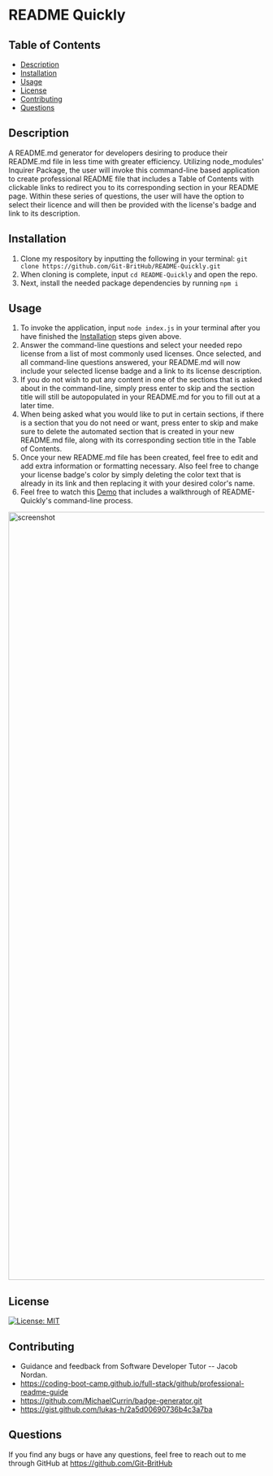 # README Quickly

  ## Table of Contents
  * [Description](#description)
  * [Installation](#installation)
  * [Usage](#usage)
  * [License](#license)
  * [Contributing](#contributing)
  * [Questions](#questions)

  ## Description
  A README.md generator for developers desiring to produce their README.md file in less time with greater efficiency. Utilizing node_modules' Inquirer Package, the user will invoke this command-line based application to create professional README file that includes a Table of Contents with clickable links to redirect you to its corresponding section in your README page. Within these series of questions, the user will have the option to select their licence and will then be provided with the license's badge and link to its description. 

  ## Installation
  1. Clone my respository by inputting the following in your terminal: `git clone https://github.com/Git-BritHub/README-Quickly.git`
  2. When cloning is complete, input `cd README-Quickly` and open the repo.
  3. Next, install the needed package dependencies by running `npm i`

  ## Usage
  1. To invoke the application, input `node index.js` in your terminal after you have finished the [Installation](#installation) steps given above.
  2. Answer the command-line questions and select your needed repo license from a list of most commonly used licenses. Once selected, and all command-line questions answered, your README.md will now include your selected license badge and a link to its license description. 
  3. If you do not wish to put any content in one of the sections that is asked about in the command-line, simply press enter to skip and the section title will still be autopopulated in your README.md for you to fill out at a later time. 
  4. When being asked what you would like to put in certain sections, if there is a section that you do not need or want, press enter to skip and make sure to delete the automated section that is created in your new README.md file, along with its corresponding section title in the Table of Contents. 
  5. Once your new README.md file has been created, feel free to edit and add extra information or formatting necessary. Also feel free to change your license badge's color by simply deleting the color text that is already in its link and then replacing it with your desired color's name.
  6. Feel free to watch this [Demo](https://drive.google.com/file/d/1ob2Oa8tCl4azdXnCM8cSs12apJhPwJGy/view) that includes a walkthrough of README-Quickly's command-line process. 

<img width="1511" alt="screenshot" src="https://github.com/Git-BritHub/README-Quickly/assets/130286884/83020fd7-7267-41f4-ad0b-d37b9d58c313">

  ## License
  [![License: MIT](https://img.shields.io/badge/License-MIT-aqua.svg)](https://opensource.org/licenses/MIT)

  ## Contributing
  * Guidance and feedback from Software Developer Tutor -- Jacob Nordan.
  * https://coding-boot-camp.github.io/full-stack/github/professional-readme-guide
  * https://github.com/MichaelCurrin/badge-generator.git
  * https://gist.github.com/lukas-h/2a5d00690736b4c3a7ba

  ## Questions
  If you find any bugs or have any questions, feel free to reach out to me through GitHub at https://github.com/Git-BritHub 
